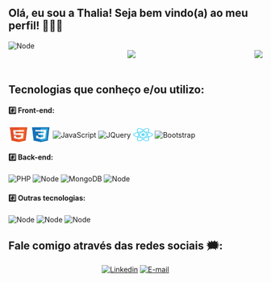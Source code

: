 ## Olá, eu sou a Thalia! Seja bem vindo(a) ao meu perfil! 👋🏻😊 
 <img align="center" alt="Node"  src="https://media.licdn.com/dms/image/D4D16AQHNS9UUM7C08g/profile-displaybackgroundimage-shrink_350_1400/0/1701531187876?e=1707350400&v=beta&t=Hlq-ptPbUk4fuEmYP3plj2ILW_mz8eJtRETw0mM0RG0">

<br>

<div align="center" >
  <a href="https://github.com/tha-lias/github-readme-stats" style="flex: 1;">
    <img height="180em" src="https://github-readme-stats.vercel.app/api?username=tha-lias&show_icons=true&theme=tokyonight"/>
  </a>
  <a href="https://github.com/tha-lias/convoychat" style="flex: 1;">
    <img height="180em" align=right src="https://github-readme-stats.vercel.app/api/top-langs?username=tha-lias&layout=compact&langs_count=8&card_width=180&show_icons=true&theme=tokyonight" />
  </a>
</div>

<br>

## Tecnologias que conheço e/ou utilizo:

#### #️⃣ Front-end:

<div style="display: inline_block">
<img align="center" alt="HTML" height="30" width="40" src="https://raw.githubusercontent.com/devicons/devicon/master/icons/html5/html5-original.svg">
  <img align="center" alt="CSS" height="30" width="40" src="https://raw.githubusercontent.com/devicons/devicon/master/icons/css3/css3-original.svg">
  <img align="center" alt="JavaScript" height="30" width="40" src="https://cdn.jsdelivr.net/gh/devicons/devicon/icons/javascript/javascript-plain.svg">
  <img align="center" alt="JQuery" height="30" width="40" src="https://cdn.jsdelivr.net/gh/devicons/devicon/icons/jquery/jquery-original.svg">
  <img align="center" alt="React" height="30" width="40" src="https://raw.githubusercontent.com/devicons/devicon/master/icons/react/react-original.svg">
  <img align="center" alt="Bootstrap" height="30" width="40" src="https://cdn.jsdelivr.net/gh/devicons/devicon/icons/bootstrap/bootstrap-original.svg">
</div>

#### #️⃣ Back-end:
<div style="display: inline_block;">
 <img align="center" alt="PHP" height="30" width="40" src="https://cdn.jsdelivr.net/gh/devicons/devicon/icons/php/php-plain.svg">
 <img align="center" alt="Node" height="30" width="40" src="https://cdn.jsdelivr.net/gh/devicons/devicon/icons/nodejs/nodejs-original.svg">
   <img align="center" alt="MongoDB" height="30" width="40" src="https://cdn.jsdelivr.net/gh/devicons/devicon/icons/mongodb/mongodb-plain-wordmark.svg">
 <img align="center" alt="Node" height="30" width="40" src="https://cdn.jsdelivr.net/gh/devicons/devicon/icons/mysql/mysql-original.svg">

</div>

#### #️⃣ Outras tecnologias:
<div style="display: inline_block;">
     <img align="center" alt="Node" height="30" width="40" src="https://cdn.jsdelivr.net/gh/devicons/devicon/icons/figma/figma-original.svg">
     <img align="center" alt="Node" height="30" width="40" src="https://cdn.jsdelivr.net/gh/devicons/devicon/icons/photoshop/photoshop-plain.svg">
     <img align="center" alt="Node" height="30" width="40" src="https://cdn.jsdelivr.net/gh/devicons/devicon/icons/git/git-original.svg">
</div>


## Fale comigo através das redes sociais 🗯️:

<div align="center">

[![Linkedin](https://img.shields.io/badge/LinkedIn-0077B5?style=for-the-badge&logo=linkedin&logoColor=white
)](https://www.linkedin.com/in/tha-silva/)
[![E-mail](https://img.shields.io/badge/Gmail-D14836?style=for-the-badge&logo=gmail&logoColor=white)](mailto:tsilvacorp@gmail.com)

</div>
</div>
